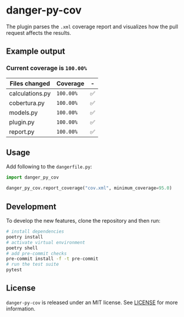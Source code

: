 # danger-py-cov

The plugin parses the `.xml` coverage report and visualizes how the pull request affects the results. 

## Example output

### Current coverage is `100.00%`

| Files changed | Coverage | - |
| ------------- | -------- | --- |
| calculations.py | `100.00%` | :white_check_mark: |
| cobertura.py | `100.00%` | :white_check_mark: |
| models.py | `100.00%` | :white_check_mark: |
| plugin.py | `100.00%` | :white_check_mark: |
| report.py | `100.00%` | :white_check_mark: |

## Usage

Add following to the `dangerfile.py`:

```python
import danger_py_cov

danger_py_cov.report_coverage("cov.xml", minimum_coverage=95.0)
```

## Development

To develop the new features, clone the repository and then run:

```sh
# install dependencies
poetry install 
# activate virtual environment
poetry shell 
# add pre-commit checks
pre-commit install -f -t pre-commit 
# run the test suite
pytest 
```

## License

`danger-py-cov` is released under an MIT license. See [LICENSE](https://github.com/elpassion/danger-py-cov/blob/master/LICENSE) for more information.

